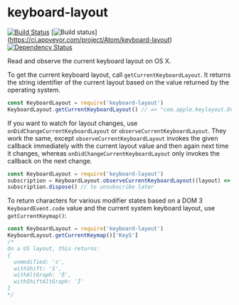 # keyboard-layout
[![Build Status](https://travis-ci.org/atom/keyboard-layout.svg?branch=master)](https://travis-ci.org/atom/keyboard-layout) [![Build status](https://ci.appveyor.com/api/projects/status/rk8wooeyh689apgd/branch/master?svg=true)] (https://ci.appveyor.com/project/Atom/keyboard-layout) [![Dependency Status](https://david-dm.org/atom/keyboard-layout/status.svg)](https://david-dm.org/atom/keyboard-layout)

Read and observe the current keyboard layout on OS X.

To get the current keyboard layout, call `getCurrentKeyboardLayout`. It returns
the string identifier of the current layout based on the value returned by the
operating system.

```js
const KeyboardLayout = require('keyboard-layout')
KeyboardLayout.getCurrentKeyboardLayout() // => "com.apple.keylayout.Dvorak"
```

If you want to watch for layout changes, use `onDidChangeCurrentKeyboardLayout`
or `observeCurrentKeyboardLayout`. They work the same, except
`observeCurrentKeyboardLayout` invokes the given callback immediately with the
current layout value and then again next time it changes, whereas
`onDidChangeCurrentKeyboardLayout` only invokes the callback on the next
change.

```js
const KeyboardLayout = require('keyboard-layout')
subscription = KeyboardLayout.observeCurrentKeyboardLayout((layout) => console.log(layout))
subscription.dispose() // to unsubscribe later
```

To return characters for various modifier states based on a DOM 3
`KeyboardEvent.code` value and the current system keyboard layout, use
`getCurrentKeymap()`:

```js
const KeyboardLayout = require('keyboard-layout')
KeyboardLayout.getCurrentKeymap()['KeyS']
/*
On a US layout, this returns:
{
  unmodified: 's',
  withShift: 'S',
  withAltGraph: 'ß',
  withShiftAltGraph: 'Í'
}
*/
```
